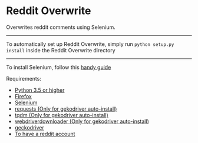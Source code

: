 # Reddit Overwrite

Overwrites reddit comments using Selenium.

-----

To automatically set up Reddit Overwrite, simply run `python setup.py install` inside the Reddit Overwrite directory

-----

To install Selenium, follow this [handy guide](https://selenium-python.readthedocs.io/installation.html)  

Requirements:

* [Python 3.5 or higher](https://www.python.org/downloads/release/python-356/)
* [Firefox](https://www.mozilla.org/en-US/firefox/new/)
* [Selenium](https://pypi.org/project/selenium/)
* [requests (Only for gekodriver auto-install)](https://pypi.org/project/requests/)
* [tqdm (Only for gekodriver auto-install)](https://pypi.org/project/tqdm/)
* [webdriverdownloader (Only for gekodriver auto-install)](https://pypi.org/project/webdriverdownloader/)
* [geckodriver](https://github.com/mozilla/geckodriver/releases)
* [To have a reddit account](https://www.reddit.com/)
